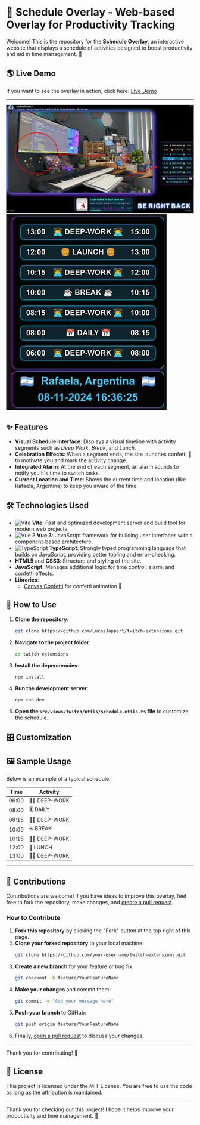 # 🎉 Schedule Overlay - Web-based Overlay for Productivity Tracking

Welcome! This is the repository for the **Schedule Overlay**, an interactive website that displays a schedule of activities designed to boost productivity and aid in time management. 🎯

## 🌎 Live Demo

If you want to see the overlay in action, click here: [Live Demo](https://comfy-treacle-385af3.netlify.app/)

---

![alt text](public/screenshot1.png)
![alt text](public/screenshot.png)

## ✨ Features

-   **Visual Schedule Interface**: Displays a visual timeline with activity segments such as _Deep Work_, _Break_, and _Lunch_.
-   **Celebration Effects**: When a segment ends, the site launches confetti 🎊 to motivate you and mark the activity change.
-   **Integrated Alarm**: At the end of each segment, an alarm sounds to notify you it's time to switch tasks.
-   **Current Location and Time**: Shows the current time and location (like Rafaela, Argentina) to keep you aware of the time.

## 🛠 Technologies Used

-   ![Vite](https://img.shields.io/badge/-Vite-646CFF?style=flat&logo=vite&logoColor=white) **Vite**: Fast and optimized development server and build tool for modern web projects.
-   ![Vue 3](https://img.shields.io/badge/-Vue%203-42b883?style=flat&logo=vue.js&logoColor=white) **Vue 3**: JavaScript framework for building user interfaces with a component-based architecture.
-   ![TypeScript](https://img.shields.io/badge/-TypeScript-3178C6?style=flat&logo=typescript&logoColor=white) **TypeScript**: Strongly typed programming language that builds on JavaScript, providing better tooling and error-checking.
-   **HTML5** and **CSS3**: Structure and styling of the site.
-   **JavaScript**: Manages additional logic for time control, alarm, and confetti effects.
-   **Libraries**:
    -   [Canvas Confetti](https://github.com/catdad/canvas-confetti#readme) for confetti animation 🎉.

## 🚀 How to Use

1. **Clone the repository**:
    ```bash
    git clone https://github.com/LucasJappert/twitch-extensions.git
    ```
2. **Navigate to the project folder**:
    ```bash
    cd twitch-extensions
    ```
3. **Install the dependencies**:
    ```bash
    npm install
    ```
4. **Run the development server**:
    ```bash
    npm run dev
    ```
5. **Open the `src/views/twitch/utils/schedule.utils.ts` file** to customize the schedule.

## 🎛 Customization

## 🖼 Sample Usage

Below is an example of a typical schedule:

| Time  | Activity     |
| ----- | ------------ |
| 06:00 | 🧑‍💻 DEEP-WORK |
| 08:00 | 🗓 DAILY      |
| 08:15 | 🧑‍💻 DEEP-WORK |
| 10:00 | ☕ BREAK     |
| 10:15 | 🧑‍💻 DEEP-WORK |
| 12:00 | 🍔 LUNCH     |
| 13:00 | 🧑‍💻 DEEP-WORK |

---

## 🤝 Contributions

Contributions are welcome! If you have ideas to improve this overlay, feel free to fork the repository, make changes, and [create a pull request](https://github.com/LucasJappert/twitch-extensions/pulls).

### How to Contribute

1. **Fork this repository** by clicking the "Fork" button at the top right of this page.
2. **Clone your forked repository** to your local machine:
    ```bash
    git clone https://github.com/your-username/twitch-extensions.git
    ```
3. **Create a new branch** for your feature or bug fix:
    ```bash
    git checkout -b feature/YourFeatureName
    ```
4. **Make your changes** and commit them:
    ```bash
    git commit -m "Add your message here"
    ```
5. **Push your branch** to GitHub:
    ```bash
    git push origin feature/YourFeatureName
    ```
6. Finally, [open a pull request](https://github.com/LucasJappert/twitch-extensions/compare) to discuss your changes.

---

Thank you for contributing! 🚀

## 📝 License

This project is licensed under the MIT License. You are free to use the code as long as the attribution is maintained.

---

Thank you for checking out this project! I hope it helps improve your productivity and time management. 🚀
